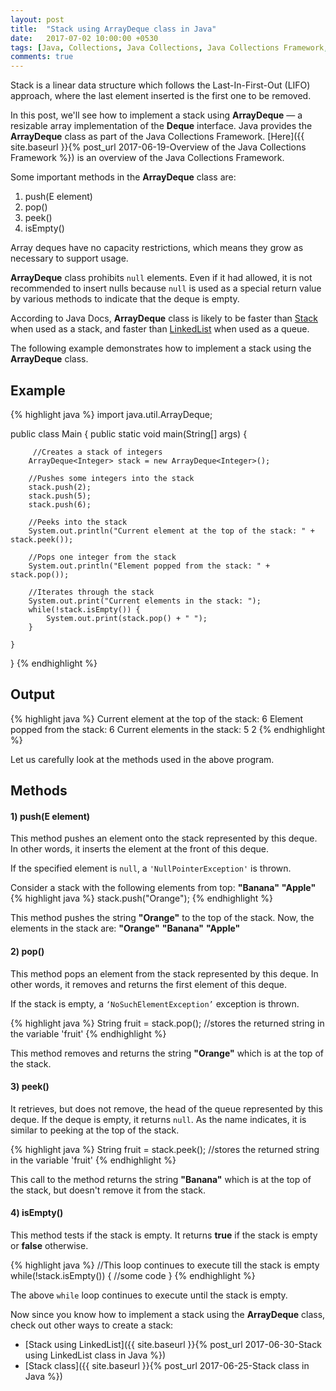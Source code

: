 ```yaml
---
layout: post
title:  "Stack using ArrayDeque class in Java"
date:   2017-07-02 10:00:00 +0530
tags: [Java, Collections, Java Collections, Java Collections Framework, Stack, ArrayDeque, ArrayDeque class, Deque]
comments: true
---
```


Stack is a linear data structure which follows the Last-In-First-Out (LIFO) approach, where the last element inserted is the first one to be removed.

In this post, we'll see how to implement a stack using **ArrayDeque** — a resizable array implementation of the **Deque** interface. Java provides the **ArrayDeque** class as part of the Java Collections Framework. [Here]({{ site.baseurl }}{% post_url 2017-06-19-Overview of the Java Collections Framework %}) is an overview of the Java Collections Framework.

Some important methods in the **ArrayDeque** class are:
1. push(E element)
2. pop()
3. peek()
4. isEmpty()

Array deques have no capacity restrictions, which means they grow as necessary to support usage.

**ArrayDeque** class prohibits `null` elements. Even if it had allowed, it is not recommended to insert nulls because `null` is used as a special return value by various methods to indicate that the deque is empty.

According to Java Docs, **ArrayDeque** class is likely to be faster than [Stack]() when used as a stack, and faster than [LinkedList]() when used as a queue.

The following example demonstrates how to implement a stack using the **ArrayDeque** class.

## Example

{% highlight java %}
import java.util.ArrayDeque;

public class Main {
    public static void main(String[] args) {

         //Creates a stack of integers
        ArrayDeque<Integer> stack = new ArrayDeque<Integer>();

        //Pushes some integers into the stack
        stack.push(2);
        stack.push(5);
        stack.push(6);

        //Peeks into the stack
        System.out.println("Current element at the top of the stack: " + stack.peek());

        //Pops one integer from the stack
        System.out.println("Element popped from the stack: " + stack.pop());

        //Iterates through the stack
        System.out.print("Current elements in the stack: ");
        while(!stack.isEmpty()) {
            System.out.print(stack.pop() + " ");
        }

    }
}
{% endhighlight %}

## Output

{% highlight java %}
Current element at the top of the stack: 6
Element popped from the stack: 6
Current elements in the stack: 5 2 
{% endhighlight %}

Let us carefully look at the methods used in the above program.

## Methods 

#### **1) push(E element)**
This method pushes an element onto the stack represented by this deque. In other words, it inserts the element at the front of this deque.

If the specified element is `null`, a `'NullPointerException'` is thrown.

Consider a stack with the following elements from top: **"Banana"** **"Apple"** 
{% highlight java %}
stack.push("Orange");
{% endhighlight %}

This method pushes the string **"Orange"** to the top of the stack. Now, the elements in the stack are: **"Orange"** **"Banana"** **"Apple"**

#### **2) pop()**
This method pops an element from the stack represented by this deque. In other words, it removes and returns the first element of this deque.

If the stack is empty, a `‘NoSuchElementException’` exception is thrown.

{% highlight java %}
String fruit = stack.pop(); //stores the returned string in the variable 'fruit'
{% endhighlight %}

This method removes and returns the string **"Orange"** which is at the top of the stack.

#### **3) peek()**
It retrieves, but does not remove, the head of the queue represented by this deque. If the deque is empty, it returns `null`. As the name indicates, it is similar to peeking at the top of the stack.

{% highlight java %}
String fruit = stack.peek(); //stores the returned string in the variable 'fruit'
{% endhighlight %}

This call to the method returns the string **"Banana"** which is at the top of the stack, but doesn't remove it from the stack.

#### **4) isEmpty()**
This method tests if the stack is empty. It returns **true** if the stack is empty or **false** otherwise.

{% highlight java %}
//This loop continues to execute till the stack is empty
while(!stack.isEmpty()) {
    //some code
}
{% endhighlight %}

The above `while` loop continues to execute until the stack is empty.

Now since you know how to implement a stack using the **ArrayDeque** class, check out other ways to create a stack:

* [Stack using LinkedList]({{ site.baseurl }}{% post_url 2017-06-30-Stack using LinkedList class in Java %})
* [Stack class]({{ site.baseurl }}{% post_url 2017-06-25-Stack class in Java %})

